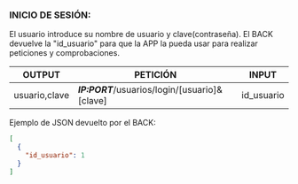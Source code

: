 ### INICIO DE SESIÓN:
El usuario introduce su nombre de usuario y clave(contraseña). El BACK devuelve la "id_usuario" para que la APP la pueda usar para realizar peticiones y comprobaciones.

| OUTPUT        | PETICIÓN                                       | INPUT      |
| ------------- | ---------------------------------------------- | ---------- |
| usuario,clave | ***IP:PORT***/usuarios/login/[usuario]&[clave] | id_usuario |

Ejemplo de JSON devuelto por el BACK:

```  JSON
[
  {
    "id_usuario": 1
  }
]  
```
